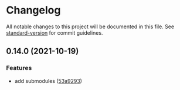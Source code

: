# Changelog

All notable changes to this project will be documented in this file. See [standard-version](https://github.com/conventional-changelog/standard-version) for commit guidelines.

## 0.14.0 (2021-10-19)

### Features

- add submodules ([53a9293](https://github.com/alloc/wana/commit/53a929357129dd83e68faa3da4233cbddd068aad))
